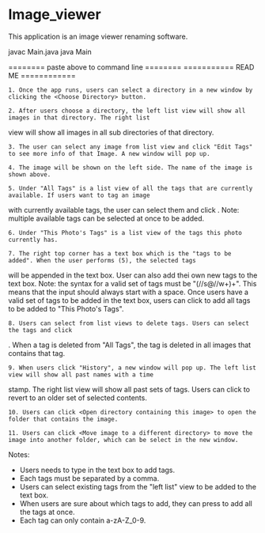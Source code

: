# Image_viewer
This application is an image viewer renaming software.



javac Main.java
java Main

======== paste above to command line ========
=========== READ ME ============
    
    1. Once the app runs, users can select a directory in a new window by clicking the <Choose Directory> button.

    2. After users choose a directory, the left list view will show all images in that directory. The right list
view will show all images in all sub directories of that directory.

    3. The user can select any image from list view and click "Edit Tags" to see more info of that Image. A new window will pop up.

    4. The image will be shown on the left side. The name of the image is shown above.

    5. Under "All Tags" is a list view of all the tags that are currently available. If users want to tag an image
with currently available tags, the user can select them and click <Add selected Tags>.
Note: multiple available tags can be selected at once to be added.

    6. Under "This Photo's Tags" is a list view of the tags this photo currently has.

    7. The right top corner has a text box which is the "tags to be added". When the user performs (5), the selected tags
will be appended in the text box. User can also add thei own new tags to the text box. 
Note: the syntax for a valid set of tags must be "(//s@//w+)+". This means that the input should always start with a space.
Once users have a valid set of tags to be added in the text box, users can click
<Apply Tags> to add all tags to be added to "This Photo's Tags".

    8. Users can select from list views to delete tags. Users can select the tags and click
<Delete selected Tags>. When a tag is deleted from "All Tags", the tag is deleted in all images that contains that tag.

    9. When users click "History", a new window will pop up. The left list view will show all past names with a time
stamp. The right list view will show all past sets of tags. Users can click <revert name or tags> to
revert to an older set of selected contents.

    10. Users can click <Open directory containing this image> to open the folder that contains the image.

    11. Users can click <Move image to a different directory> to move the image into another folder, which can be select in the new window.

Notes:

- Users needs to type in the text box to add tags.
- Each tags must be separated by a comma.
- Users can select existing tags from the "left list" view to be added to the text box. 
- When users are sure about which tags to add, they can press <apply tags> to add all the tags at once.
- Each tag can only contain a-zA-Z_0-9.
